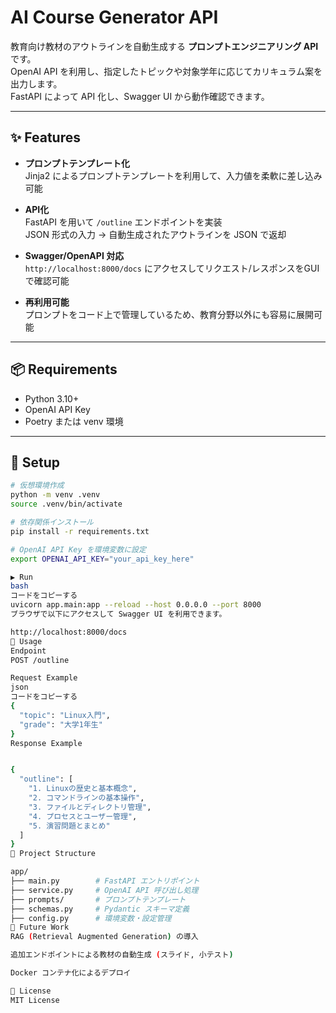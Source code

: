 # AI Course Generator API

教育向け教材のアウトラインを自動生成する **プロンプトエンジニアリング API** です。  
OpenAI API を利用し、指定したトピックや対象学年に応じてカリキュラム案を出力します。  
FastAPI によって API 化し、Swagger UI から動作確認できます。  

---

## ✨ Features

- **プロンプトテンプレート化**  
  Jinja2 によるプロンプトテンプレートを利用して、入力値を柔軟に差し込み可能  

- **API化**  
  FastAPI を用いて `/outline` エンドポイントを実装  
  JSON 形式の入力 → 自動生成されたアウトラインを JSON で返却  

- **Swagger/OpenAPI 対応**  
  `http://localhost:8000/docs` にアクセスしてリクエスト/レスポンスをGUIで確認可能  

- **再利用可能**  
  プロンプトをコード上で管理しているため、教育分野以外にも容易に展開可能  

---

## 📦 Requirements

- Python 3.10+  
- OpenAI API Key  
- Poetry または venv 環境  

---

## 🚀 Setup

```bash
# 仮想環境作成
python -m venv .venv
source .venv/bin/activate

# 依存関係インストール
pip install -r requirements.txt

# OpenAI API Key を環境変数に設定
export OPENAI_API_KEY="your_api_key_here"

▶️ Run
bash
コードをコピーする
uvicorn app.main:app --reload --host 0.0.0.0 --port 8000
ブラウザで以下にアクセスして Swagger UI を利用できます。

http://localhost:8000/docs
📡 Usage
Endpoint
POST /outline

Request Example
json
コードをコピーする
{
  "topic": "Linux入門",
  "grade": "大学1年生"
}
Response Example


{
  "outline": [
    "1. Linuxの歴史と基本概念",
    "2. コマンドラインの基本操作",
    "3. ファイルとディレクトリ管理",
    "4. プロセスとユーザー管理",
    "5. 演習問題とまとめ"
  ]
}
📂 Project Structure

app/
├── main.py        # FastAPI エントリポイント
├── service.py     # OpenAI API 呼び出し処理
├── prompts/       # プロンプトテンプレート
├── schemas.py     # Pydantic スキーマ定義
├── config.py      # 環境変数・設定管理
🔮 Future Work
RAG (Retrieval Augmented Generation) の導入

追加エンドポイントによる教材の自動生成 (スライド, 小テスト)

Docker コンテナ化によるデプロイ

📄 License
MIT License

